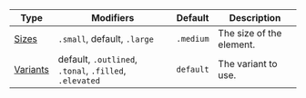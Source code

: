 | Type                  | Modifiers                                              | Default   | Description              |
| --------------------- | ------------------------------------------------------ | --------- | ------------------------ |
| [Sizes](#sizes)       | `.small`, default, `.large`                            | `.medium` | The size of the element. |
| [Variants](#variants) | default, `.outlined`, `.tonal`, `.filled`, `.elevated` | `default` | The variant to use.      |
